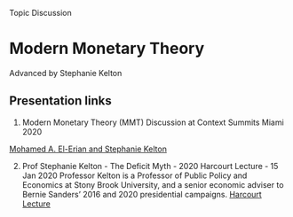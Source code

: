 Topic Discussion
# Modern Monetary Theory
Advanced by Stephanie Kelton

## Presentation links

1. Modern Monetary Theory (MMT) Discussion at Context Summits Miami 2020

[Mohamed A. El-Erian and Stephanie Kelton](https://www.youtube.com/watch?v=tQqArFNQzMs)

2. Prof Stephanie Kelton - The Deficit Myth - 2020 Harcourt Lecture - 15 Jan 2020
Professor Kelton is a Professor of Public Policy and Economics at Stony Brook University, and a senior economic adviser to Bernie Sanders’ 2016 and 2020 presidential campaigns.
[Harcourt Lecture](https://www.youtube.com/watch?v=WmCrxlfdxrE)

